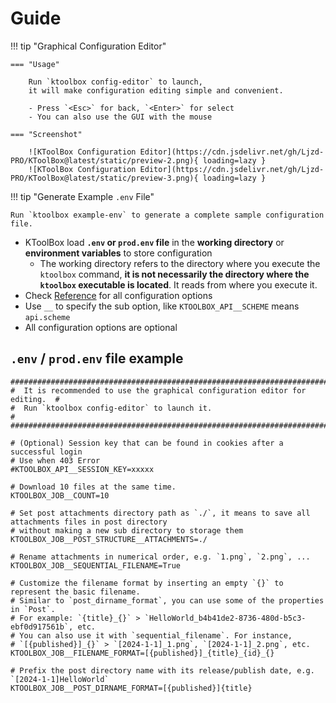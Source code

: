 # Guide

!!! tip "Graphical Configuration Editor"

    === "Usage"

        Run `ktoolbox config-editor` to launch, 
        it will make configuration editing simple and convenient.

        - Press `<Esc>` for back, `<Enter>` for select
        - You can also use the GUI with the mouse

    === "Screenshot"

        ![KToolBox Configuration Editor](https://cdn.jsdelivr.net/gh/Ljzd-PRO/KToolBox@latest/static/preview-2.png){ loading=lazy }
        ![KToolBox Configuration Editor](https://cdn.jsdelivr.net/gh/Ljzd-PRO/KToolBox@latest/static/preview-3.png){ loading=lazy }

!!! tip "Generate Example `.env` File"

    Run `ktoolbox example-env` to generate a complete sample configuration file.

- KToolBox load **`.env` or `prod.env` file** in the **working directory** or **environment variables** to store configuration
  - The working directory refers to the directory where you execute the `ktoolbox` command, **it is not necessarily the directory where the `ktoolbox` executable is located**. It reads from where you execute it.
- Check [Reference](reference.md) for all configuration options
- Use `__` to specify the sub option, like `KTOOLBOX_API__SCHEME` means `api.scheme`
- All configuration options are optional

## `.env` / `prod.env` file example

```dotenv
##############################################################################
#  It is recommended to use the graphical configuration editor for editing.  #
#  Run `ktoolbox config-editor` to launch it.                                #
##############################################################################

# (Optional) Session key that can be found in cookies after a successful login
# Use when 403 Error
#KTOOLBOX_API__SESSION_KEY=xxxxx

# Download 10 files at the same time.
KTOOLBOX_JOB__COUNT=10

# Set post attachments directory path as `./`, it means to save all attachments files in post directory
# without making a new sub directory to storage them
KTOOLBOX_JOB__POST_STRUCTURE__ATTACHMENTS=./

# Rename attachments in numerical order, e.g. `1.png`, `2.png`, ...
KTOOLBOX_JOB__SEQUENTIAL_FILENAME=True

# Customize the filename format by inserting an empty `{}` to represent the basic filename.
# Similar to `post_dirname_format`, you can use some of the properties in `Post`.
# For example: `{title}_{}` > `HelloWorld_b4b41de2-8736-480d-b5c3-ebf0d917561b`, etc.
# You can also use it with `sequential_filename`. For instance,
# `[{published}]_{}` > `[2024-1-1]_1.png`, `[2024-1-1]_2.png`, etc.
KTOOLBOX_JOB__FILENAME_FORMAT=[{published}]_{title}_{id}_{}

# Prefix the post directory name with its release/publish date, e.g. `[2024-1-1]HelloWorld`
KTOOLBOX_JOB__POST_DIRNAME_FORMAT=[{published}]{title}
```
